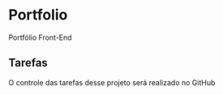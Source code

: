 # Portfolio
Portfólio Front-End
## Tarefas
O controle das tarefas desse projeto será realizado no GitHub

